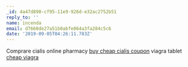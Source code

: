 ```yaml
---
_id: 4a47d890-cf95-11e9-926d-e32ac2752b51
reply_to: ''
name: incenda
email: d7668de27a51b0abfe064a3fa284c5c6
date: '2019-09-05T04:26:11.783Z'
---
```

Comprare cialis online pharmacy <a href="http://mrxcialisrx.com/#">buy cheap cialis coupon</a> viagra tablet <a href="http://viagramrxgeneric.com/#">cheap viagra</a>
